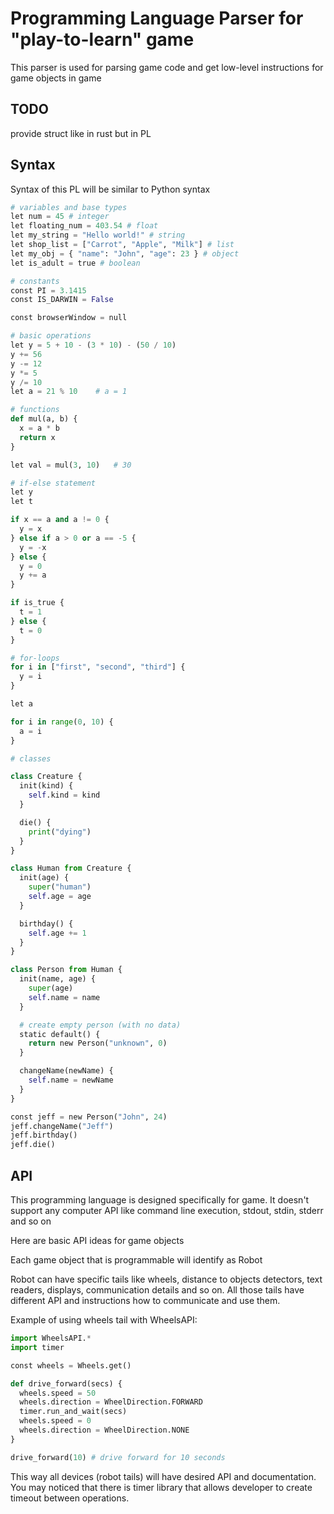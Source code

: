 # Programming Language Parser for "play-to-learn" game

This parser is used for parsing game code and get low-level instructions for game objects in game

## TODO

provide struct like in rust but in PL

## Syntax

Syntax of this PL will be similar to Python syntax

```python
# variables and base types
let num = 45 # integer
let floating_num = 403.54 # float
let my_string = "Hello world!" # string
let shop_list = ["Carrot", "Apple", "Milk"] # list
let my_obj = { "name": "John", "age": 23 } # object
let is_adult = true # boolean

# constants
const PI = 3.1415
const IS_DARWIN = False

const browserWindow = null

# basic operations
let y = 5 + 10 - (3 * 10) - (50 / 10)
y += 56
y -= 12
y *= 5
y /= 10
let a = 21 % 10    # a = 1

# functions
def mul(a, b) {
  x = a * b
  return x
}

let val = mul(3, 10)   # 30

# if-else statement
let y
let t

if x == a and a != 0 {
  y = x
} else if a > 0 or a == -5 {
  y = -x
} else {
  y = 0
  y += a
}

if is_true {
  t = 1
} else {
  t = 0
}

# for-loops
for i in ["first", "second", "third"] {
  y = i
}

let a

for i in range(0, 10) {
  a = i
}

# classes

class Creature {
  init(kind) {
    self.kind = kind
  }

  die() {
    print("dying")
  }
}

class Human from Creature {
  init(age) {
    super("human")
    self.age = age
  }

  birthday() {
    self.age += 1
  }
}

class Person from Human {
  init(name, age) {
    super(age)
    self.name = name
  }

  # create empty person (with no data)
  static default() {
    return new Person("unknown", 0)
  }

  changeName(newName) {
    self.name = newName
  }
}

const jeff = new Person("John", 24)
jeff.changeName("Jeff")
jeff.birthday()
jeff.die()

```

## API

This programming language is designed specifically for game. It doesn't support any computer API like command line execution, stdout, stdin, stderr and so on

Here are basic API ideas for game objects

Each game object that is programmable will identify as Robot

Robot can have specific tails like wheels, distance to objects detectors, text readers, displays, communication details and so on. All those tails have different API and instructions how to communicate and use them.

Example of using wheels tail with WheelsAPI:

```python
import WheelsAPI.*
import timer

const wheels = Wheels.get()

def drive_forward(secs) {
  wheels.speed = 50
  wheels.direction = WheelDirection.FORWARD
  timer.run_and_wait(secs)
  wheels.speed = 0
  wheels.direction = WheelDirection.NONE
}

drive_forward(10) # drive forward for 10 seconds

```

This way all devices (robot tails) will have desired API and documentation. You may noticed that there is timer library that allows developer to create timeout between operations.
